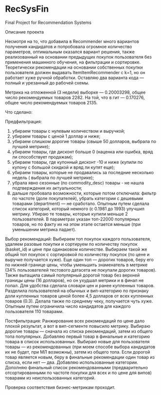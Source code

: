 # RecSysFin
Final Project for Recommendation Systems

Описание проекта

Несмотря на то, что добавила в Recommender много вариантов получения кандидатов и попробовала огромное количество параметров, оптимальным оказался вариант решения, также реализованный на основании предыдущих покупок пользователя без применения машинного обучения, на фильтрации и сортировке. Теоретически рекомендации на основании собственных покупки пользователя должен выдавать ItemItemRecommender с k=1, но он работает хуже ручной обработки. Оставляю два варианта кода — полный и урезанный до рабочей схемы.

Метрика на отложенной (3 недели) выборке — 0.20003298, общее число рекомендуемых товаров 2282. На той, что в гит — 0.170276,  общее число рекомендуемых товаров 2135.


Что сделано:

Предфильтрация:
1. убираем товары с нулевым количеством и выручкой;
2. убираем товары с ценой 1 доллар и ниже;
3. убираем слишком дорогие товары (свыше 50 долларов, выбрала по лучшей метрике);
4. убираем товары, где дисконт больше 0 (наценка или ошибка, вряд ли способствует продажам); 
5. убираем товары, где купонный дисконт -10 и ниже (купили по купону с большой скидкой и вряд ли купят еще);
6. убираем товары, которые не продавались за последние несколько недель ( выбрала по лучшей метрике);
7. убрала явно сезонные (по commodity_desc) товары - не нашла подтверждения их актуальности;
8. дальше пробовала возможности, которые потом отключила: фильтр по частоте (доле покупателей), убрать категории с дешевыми товарами (department) — не сработало. Опытным путем сделала список категорий, который немного (с 0.1981 до 1993) улучшил метрику. Убираю те товары, которые купили меньше 2 пользователей. В параметрах указан топ-22000 популярных товаров, но по факту их на этом этапе остается меньше (при уменьшении метрика падает).

Выбор рекомендаций:
Выбираем топ покупок каждого пользователя, удаляем разовые покупки и сортируем по количеству покупок (basket_id) и цене при одинаковом количестве.
Выбираем такой же общий топ покупок с сортировкой по количеству покупок (по цене и выручке получается хуже).
Еще один топ — дорогих товаров, беру его по нижней границе цены, чтобы уменьшить знаменатель в метрике (34% пользователей тестового датасета не покупали дорогих товаров). Также вытащила самый популярный дорогой товар без верхней границы цены (16 долларов), но он ухудшал метрики и в финал не попал.
Для удобства сделала словари цен и ранее купленных товаров.
Разделила пользователей на обычных и вип-категорию по признаку доли купленных товаров ценой более 4,5 долларов от всех купленных товаров (0.3). Делала также по среднему чеку, получается чуть хуже.
Опытным путем ограничила число кандидатов для каждого пользователя 110 товарами.

Постфильтрация:
Ранжирование всех рекомендаций по цене дало плохой результат, а вот в вип-сегменте повысило метрику.
Выбираю дорогие товары — сначала из списка рекомендаций, затем из общего топа популярных. Добавляю первый товар в финальные и категорию товара в список использованных.
Выбираю новые для пользователя товары — из рекомендованных (при моем способе выбора кандидатов их не будет, при МЛ возможны), затем из общего топа. Если дорогой товар является новым, беру в финальные рекомендации один товар из списка, если нет — два. Добавляю использованные категории. Дополняю финальный список рекомендованными (предварительно отсортированными по частоте покупки для всех и по цене для випов) товарами из неиспользованных категорий.

Проверка соответствия бизнес-метрикам проходит.
